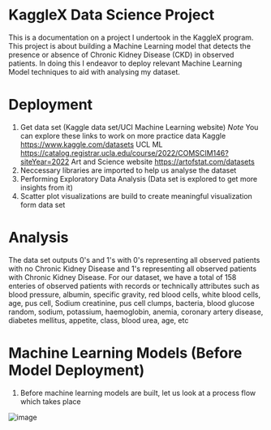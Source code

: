 # KaggleX Data Science Project

This is a documentation on a project I undertook in the KaggleX program. 
This project is about building a Machine Learning model that detects the presence or absence of Chronic Kidney Disease (CKD) in observed patients.
In doing this I endeavor to deploy relevant Machine Learning Model techniques to aid with analysing my dataset.

# Deployment #
1. Get data set (Kaggle data set/UCI Machine Learning website)
  *Note* You can explore these links to work on more practice data
   Kaggle https://www.kaggle.com/datasets
   UCL ML https://catalog.registrar.ucla.edu/course/2022/COMSCIM146?siteYear=2022
   Art and Science website https://artofstat.com/datasets
2. Neccessary libraries are imported to help us analyse the dataset
3. Performing Exploratory Data Analysis (Data set is explored to get more insights from it)
4. Scatter plot visualizations are build to create meaningful visualization form data set

# Analysis
The data set outputs 0's and 1's with 0's representing all observed patients with no Chronic Kidney Disease and 1's representing all observed patients with Chronic Kidney Disease. 
For our dataset, we have a total of 158 enteries of observed patients with records or technically attributes such as blood pressure, albumin, specific gravity, red blood cells, white blood cells, age, pus cell, Sodium creatinine, pus cell clumps, bacteria, blood glucose random, sodium, potassium, haemoglobin, anemia, coronary artery disease, diabetes mellitus, appetite, class, blood urea, age, etc

# Machine Learning Models (Before Model Deployment)
1. Before machine learning models are built, let us look at a process flow which takes place

![image](https://github.com/martfem13/KaggleX_Data-Science_Project/assets/94946814/c08f402b-fa97-43e2-9fd0-37fc661f8b7e)



